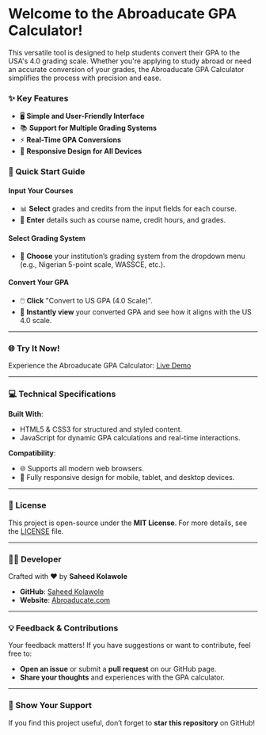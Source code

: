 # Welcome to the Abroaducate GPA Calculator!
This versatile tool is designed to help students convert their GPA to the USA's 4.0 grading scale. Whether you're applying to study abroad or need an accurate conversion of your grades, the Abroaducate GPA Calculator simplifies the process with precision and ease.

### ✨ Key Features
- 🖥️ **Simple and User-Friendly Interface**
- 📚 **Support for Multiple Grading Systems**
- ⚡ **Real-Time GPA Conversions**
- 📱 **Responsive Design for All Devices**

### 🚀 Quick Start Guide
#### **Input Your Courses**
- 📊 **Select** grades and credits from the input fields for each course.
- 🔢 **Enter** details such as course name, credit hours, and grades.

#### **Select Grading System**
- 🏫 **Choose** your institution’s grading system from the dropdown menu (e.g., Nigerian 5-point scale, WASSCE, etc.).

#### **Convert Your GPA**
- 🖱️ **Click** "Convert to US GPA (4.0 Scale)".
- 🎉 **Instantly view** your converted GPA and see how it aligns with the US 4.0 scale.

---

### 🌐 Try It Now!
Experience the Abroaducate GPA Calculator: [Live Demo](https://gpa.abroaducate.com)

---

### 💻 Technical Specifications
**Built With**:
- HTML5 & CSS3 for structured and styled content.
- JavaScript for dynamic GPA calculations and real-time interactions.

**Compatibility**:
- 🌐 Supports all modern web browsers.
- 📱 Fully responsive design for mobile, tablet, and desktop devices.

---

### 📜 License
This project is open-source under the **MIT License**. For more details, see the [LICENSE](LICENSE) file.

---

### 👨‍💻 Developer
Crafted with ❤️ by **Saheed Kolawole**

- **GitHub**: [Saheed Kolawole](https://github.com/yourusername)
- **Website**: [Abroaducate.com](https://www.abroaducate.com)

---

### 💡 Feedback & Contributions
Your feedback matters! If you have suggestions or want to contribute, feel free to:
- **Open an issue** or submit a **pull request** on our GitHub page.
- **Share your thoughts** and experiences with the GPA calculator.

---

### 🌟 Show Your Support
If you find this project useful, don’t forget to **star this repository** on GitHub!

